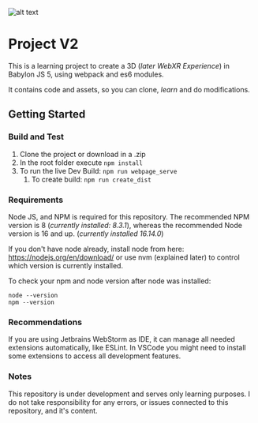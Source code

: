 ![alt text](https://www.reterics.com/project_v2.png)

# Project V2
This is a learning project to create a 3D (*later WebXR Experience*) in Babylon JS 5, using webpack and es6 modules.

It contains code and assets, so you can clone, *learn* and do modifications.

## Getting Started

### Build and Test
1. Clone the project or download in a .zip
2. In the root folder execute `npm install`
3. To run the live Dev Build: `npm run webpage_serve`
   1. To create build: `npm run create_dist`

### Requirements

Node JS, and NPM is required for this repository. The recommended NPM version is 8 (*currently installed: 8.3.1*), whereas the recommended Node version is 16 and up. (*currently installed 16.14.0*)

If you don't have node already, install node from here: <https://nodejs.org/en/download/> or use nvm (explained later) to control which version is currently installed.

To check your npm and node version after node was installed:

```shell
node --version
npm --version
```

### Recommendations

If you are using Jetbrains WebStorm as IDE, it can manage all needed extensions automatically, like ESLint.
In VSCode you might need to install some extensions to access all development features.

### Notes

This repository is under development and serves only learning purposes. I do not take responsibility for any errors, or issues connected to this repository, and it's content.
